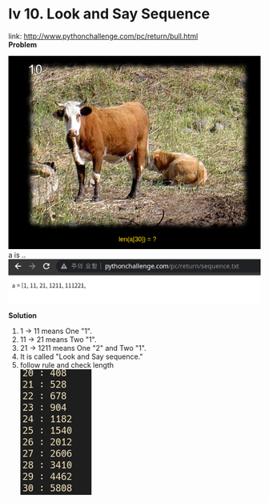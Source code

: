 # lv 10. Look and Say Sequence

link: http://www.pythonchallenge.com/pc/return/bull.html  
**Problem**

![problem](./problem1.png)  
a is ..   
![problem2](./problem2.png)

**Solution**

1. 1 -> 11 means One "1".  
2. 11 -> 21 means Two "1".  
3. 21 -> 1211 means One "2" and Two "1".
4. It is called "Look and Say sequence."  
5. follow rule and check length   
   ![image](./sol1.png)
